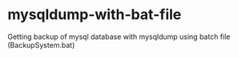 # mysqldump-with-bat-file
Getting backup of mysql database with mysqldump using batch file (BackupSystem.bat)
